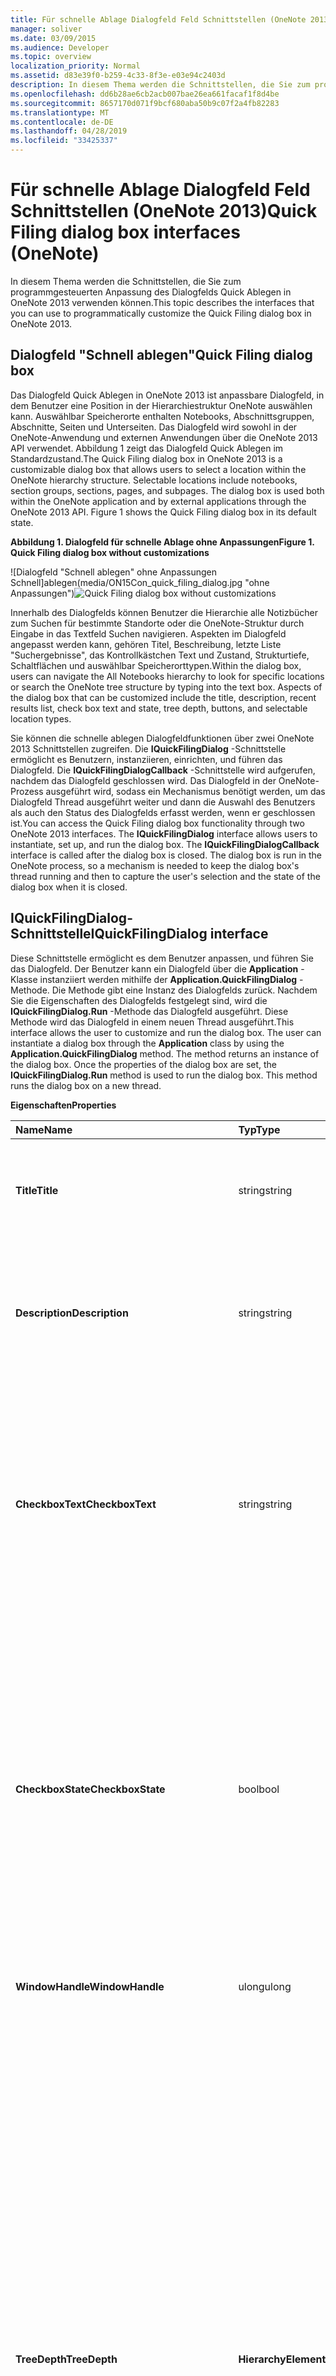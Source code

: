 ```yaml
---
title: Für schnelle Ablage Dialogfeld Feld Schnittstellen (OneNote 2013)
manager: soliver
ms.date: 03/09/2015
ms.audience: Developer
ms.topic: overview
localization_priority: Normal
ms.assetid: d83e39f0-b259-4c33-8f3e-e03e94c2403d
description: In diesem Thema werden die Schnittstellen, die Sie zum programmgesteuerten Anpassung des Dialogfelds Quick Ablegen in OneNote 2013 verwenden können.
ms.openlocfilehash: dd6b28ae6cb2acb007bae26ea661facaf1f8d4be
ms.sourcegitcommit: 8657170d071f9bcf680aba50b9c07f2a4fb82283
ms.translationtype: MT
ms.contentlocale: de-DE
ms.lasthandoff: 04/28/2019
ms.locfileid: "33425337"
---
```

# <a name="quick-filing-dialog-box-interfaces-onenote"></a><span data-ttu-id="d0a3f-103">Für schnelle Ablage Dialogfeld Feld Schnittstellen (OneNote 2013)</span><span class="sxs-lookup"><span data-stu-id="d0a3f-103">Quick Filing dialog box interfaces (OneNote)</span></span>

<span data-ttu-id="d0a3f-104">In diesem Thema werden die Schnittstellen, die Sie zum programmgesteuerten Anpassung des Dialogfelds Quick Ablegen in OneNote 2013 verwenden können.</span><span class="sxs-lookup"><span data-stu-id="d0a3f-104">This topic describes the interfaces that you can use to programmatically customize the Quick Filing dialog box in OneNote 2013.</span></span>
  
## <a name="quick-filing-dialog-box"></a><span data-ttu-id="d0a3f-105">Dialogfeld "Schnell ablegen"</span><span class="sxs-lookup"><span data-stu-id="d0a3f-105">Quick Filing dialog box</span></span>

<span data-ttu-id="d0a3f-p101">Das Dialogfeld Quick Ablegen in OneNote 2013 ist anpassbare Dialogfeld, in dem Benutzer eine Position in der Hierarchiestruktur OneNote auswählen kann. Auswählbar Speicherorte enthalten Notebooks, Abschnittsgruppen, Abschnitte, Seiten und Unterseiten. Das Dialogfeld wird sowohl in der OneNote-Anwendung und externen Anwendungen über die OneNote 2013 API verwendet. Abbildung 1 zeigt das Dialogfeld Quick Ablegen im Standardzustand.</span><span class="sxs-lookup"><span data-stu-id="d0a3f-p101">The Quick Filing dialog box in OneNote 2013 is a customizable dialog box that allows users to select a location within the OneNote hierarchy structure. Selectable locations include notebooks, section groups, sections, pages, and subpages. The dialog box is used both within the OneNote application and by external applications through the OneNote 2013 API. Figure 1 shows the Quick Filing dialog box in its default state.</span></span>
  
<span data-ttu-id="d0a3f-110">**Abbildung 1. Dialogfeld für schnelle Ablage ohne Anpassungen**</span><span class="sxs-lookup"><span data-stu-id="d0a3f-110">**Figure 1. Quick Filing dialog box without customizations**</span></span>

<span data-ttu-id="d0a3f-111">![Dialogfeld "Schnell ablegen" ohne Anpassungen Schnell]ablegen(media/ON15Con_quick_filing_dialog.jpg "ohne Anpassungen")</span><span class="sxs-lookup"><span data-stu-id="d0a3f-111">![Quick Filing dialog box without customizations](media/ON15Con_quick_filing_dialog.jpg "Quick Filing dialog box without customizations")</span></span>
  
<span data-ttu-id="d0a3f-p102">Innerhalb des Dialogfelds können Benutzer die Hierarchie alle Notizbücher zum Suchen für bestimmte Standorte oder die OneNote-Struktur durch Eingabe in das Textfeld Suchen navigieren. Aspekten im Dialogfeld angepasst werden kann, gehören Titel, Beschreibung, letzte Liste "Suchergebnisse", das Kontrollkästchen Text und Zustand, Strukturtiefe, Schaltflächen und auswählbar Speicherorttypen.</span><span class="sxs-lookup"><span data-stu-id="d0a3f-p102">Within the dialog box, users can navigate the All Notebooks hierarchy to look for specific locations or search the OneNote tree structure by typing into the text box. Aspects of the dialog box that can be customized include the title, description, recent results list, check box text and state, tree depth, buttons, and selectable location types.</span></span>

<span data-ttu-id="d0a3f-p103">Sie können die schnelle ablegen Dialogfeldfunktionen über zwei OneNote 2013 Schnittstellen zugreifen. Die **IQuickFilingDialog** -Schnittstelle ermöglicht es Benutzern, instanziieren, einrichten, und führen das Dialogfeld. Die **IQuickFilingDialogCallback** -Schnittstelle wird aufgerufen, nachdem das Dialogfeld geschlossen wird. Das Dialogfeld in der OneNote-Prozess ausgeführt wird, sodass ein Mechanismus benötigt werden, um das Dialogfeld Thread ausgeführt weiter und dann die Auswahl des Benutzers als auch den Status des Dialogfelds erfasst werden, wenn er geschlossen ist.</span><span class="sxs-lookup"><span data-stu-id="d0a3f-p103">You can access the Quick Filing dialog box functionality through two OneNote 2013 interfaces. The **IQuickFilingDialog** interface allows users to instantiate, set up, and run the dialog box. The **IQuickFilingDialogCallback** interface is called after the dialog box is closed. The dialog box is run in the OneNote process, so a mechanism is needed to keep the dialog box's thread running and then to capture the user's selection and the state of the dialog box when it is closed.</span></span> 
  
## <a name="iquickfilingdialog-interface"></a><span data-ttu-id="d0a3f-118">IQuickFilingDialog-Schnittstelle</span><span class="sxs-lookup"><span data-stu-id="d0a3f-118">IQuickFilingDialog interface</span></span>
<span data-ttu-id="d0a3f-119"><a name="odc_IQuickFilingDialog"> </a></span><span class="sxs-lookup"><span data-stu-id="d0a3f-119"><a name="odc_IQuickFilingDialog"> </a></span></span>

<span data-ttu-id="d0a3f-p104">Diese Schnittstelle ermöglicht es dem Benutzer anpassen, und führen Sie das Dialogfeld. Der Benutzer kann ein Dialogfeld über die **Application** -Klasse instanziiert werden mithilfe der **Application.QuickFilingDialog** -Methode. Die Methode gibt eine Instanz des Dialogfelds zurück. Nachdem Sie die Eigenschaften des Dialogfelds festgelegt sind, wird die **IQuickFilingDialog.Run** -Methode das Dialogfeld ausgeführt. Diese Methode wird das Dialogfeld in einem neuen Thread ausgeführt.</span><span class="sxs-lookup"><span data-stu-id="d0a3f-p104">This interface allows the user to customize and run the dialog box. The user can instantiate a dialog box through the **Application** class by using the **Application.QuickFilingDialog** method. The method returns an instance of the dialog box. Once the properties of the dialog box are set, the **IQuickFilingDialog.Run** method is used to run the dialog box. This method runs the dialog box on a new thread.</span></span> 
  
<span data-ttu-id="d0a3f-125">**Eigenschaften**</span><span class="sxs-lookup"><span data-stu-id="d0a3f-125">**Properties**</span></span>

|<span data-ttu-id="d0a3f-126">**Name**</span><span class="sxs-lookup"><span data-stu-id="d0a3f-126">**Name**</span></span>|<span data-ttu-id="d0a3f-127">**Typ**</span><span class="sxs-lookup"><span data-stu-id="d0a3f-127">**Type**</span></span>|<span data-ttu-id="d0a3f-128">**Beschreibung**</span><span class="sxs-lookup"><span data-stu-id="d0a3f-128">**Description**</span></span>|
|:-----|:-----|:-----|
|<span data-ttu-id="d0a3f-129">**Title**</span><span class="sxs-lookup"><span data-stu-id="d0a3f-129">**Title**</span></span> <br/> |<span data-ttu-id="d0a3f-130">string</span><span class="sxs-lookup"><span data-stu-id="d0a3f-130">string</span></span>  <br/> |<span data-ttu-id="d0a3f-131">Dient zum Abrufen oder wird der Titeltext, der angezeigt wird in der Titelleiste des Fensters Feld Dialogfeld.</span><span class="sxs-lookup"><span data-stu-id="d0a3f-131">Gets or sets the title text that appears in the title bar of the dialog box window.</span></span>  <br/> |
|<span data-ttu-id="d0a3f-132">**Description**</span><span class="sxs-lookup"><span data-stu-id="d0a3f-132">**Description**</span></span> <br/> |<span data-ttu-id="d0a3f-133">string</span><span class="sxs-lookup"><span data-stu-id="d0a3f-133">string</span></span>  <br/> |<span data-ttu-id="d0a3f-p105">Dient zum Abrufen oder Festlegen der Textbeschreibung und was Sie wählen den Benutzer auffordern. Dieser Wert kann mehrere Zeilen Text sein.</span><span class="sxs-lookup"><span data-stu-id="d0a3f-p105">Gets or sets the text description to instruct the user about what to select. This value can be multiple-line text.</span></span>  <br/> |
|<span data-ttu-id="d0a3f-136">**CheckboxText**</span><span class="sxs-lookup"><span data-stu-id="d0a3f-136">**CheckboxText**</span></span> <br/> |<span data-ttu-id="d0a3f-137">string</span><span class="sxs-lookup"><span data-stu-id="d0a3f-137">string</span></span>  <br/> |<span data-ttu-id="d0a3f-p106">Ruft ab oder legt den Text, der das Kontrollkästchen bildet. Wenn dieser Wert auf eine nicht leere Zeichenfolge festgelegt ist, wird ein Kontrollkästchen im Dialogfeld angezeigt. Wenn der Wert auf eine leere Zeichenfolge ist, wird kein Kontrollkästchen angezeigt.</span><span class="sxs-lookup"><span data-stu-id="d0a3f-p106">Gets or sets the text that follows the check box. If this value is set to a non-empty string, a check box appears in the dialog box. If the value is an empty string, no check box appears.</span></span>  <br/> |
|<span data-ttu-id="d0a3f-141">**CheckboxState**</span><span class="sxs-lookup"><span data-stu-id="d0a3f-141">**CheckboxState**</span></span> <br/> |<span data-ttu-id="d0a3f-142">bool</span><span class="sxs-lookup"><span data-stu-id="d0a3f-142">bool</span></span>  <br/> |<span data-ttu-id="d0a3f-p107">Dient zum Abrufen oder Festlegen des Status des Kontrollkästchens. Wenn der Wert auf **false** festgelegt ist, ist das Kontrollkästchen deaktiviert, wenn das Dialogfeld gestartet wird. Wenn der Wert auf **true** festgelegt ist, ist das Kontrollkästchen aktiviert, wenn das Dialogfeld gestartet wird solange **CheckboxText** eine nicht leere Zeichenfolge ist.  </span><span class="sxs-lookup"><span data-stu-id="d0a3f-p107">Gets or sets the state of the check box. If value is set to **false**, the check box is cleared when the dialog box is started. If the value is set to **true**, the check box is selected when the dialog box is started as long as **CheckboxText** is a non-empty string.  </span></span><br/> |
|<span data-ttu-id="d0a3f-146">**WindowHandle**</span><span class="sxs-lookup"><span data-stu-id="d0a3f-146">**WindowHandle**</span></span> <br/> |<span data-ttu-id="d0a3f-147">ulong</span><span class="sxs-lookup"><span data-stu-id="d0a3f-147">ulong</span></span>  <br/> |<span data-ttu-id="d0a3f-148">Ruft die ID Handle des Fensters Feld Dialogfeld Quick ablegen.</span><span class="sxs-lookup"><span data-stu-id="d0a3f-148">Gets the handle ID of the Quick Filing dialog box window.</span></span>  <br/> |
|<span data-ttu-id="d0a3f-149">**TreeDepth**</span><span class="sxs-lookup"><span data-stu-id="d0a3f-149">**TreeDepth**</span></span> <br/> |<span data-ttu-id="d0a3f-150">**HierarchyElement**</span><span class="sxs-lookup"><span data-stu-id="d0a3f-150">**HierarchyElement**</span></span> <br/> |<span data-ttu-id="d0a3f-p108">Ruft ab oder legt fest, wie tief die OneNote-Struktur im Abschnitt alle Notizbücher angezeigt werden soll. Standardmäßig ist die Struktur bis zu den Abschnitten angezeigt. Diese Eigenschaft wirkt sich nicht auf welche Typen von Elementen ausgewählt werden kann. </span><span class="sxs-lookup"><span data-stu-id="d0a3f-p108">Gets or sets how deep the OneNote tree should be displayed in the All Notebooks section. By default, the tree is displayed up to the sections. This property does not affect what type of elements can be selected.  </span></span><br/> <span data-ttu-id="d0a3f-p109">Wenn **TreeDepth** auf ein Element festgelegt ist der weiter unten in der OneNote-Hierarchie als von eine der Schaltflächen ausgewählt werden kann, wird die Tiefe angezeigte Struktur der niedrigste mögliche auswählbar Element. D. h., wenn Strukturtiefe festgelegt wird, dass nach unten zu Seiten angezeigt, aber das niedrigste auswählbare-Element ein Abschnitt ist, die Struktur nach unten zu Abschnitten angezeigt.  </span><span class="sxs-lookup"><span data-stu-id="d0a3f-p109">If **TreeDepth** is set to an element lower in the OneNote hierarchy than can be selected by any of the buttons, the displayed tree depth will be the lowest possible selectable element. That is, if tree depth is set to display down to pages, but the lowest selectable element is a section, the tree is displayed down to sections.  </span></span><br/> |
|<span data-ttu-id="d0a3f-156">**ParentWindowHandle**</span><span class="sxs-lookup"><span data-stu-id="d0a3f-156">**ParentWindowHandle**</span></span> <br/> |<span data-ttu-id="d0a3f-157">ulong</span><span class="sxs-lookup"><span data-stu-id="d0a3f-157">ulong</span></span>  <br/> |<span data-ttu-id="d0a3f-p110">Dient zum Abrufen oder Festlegen der Handle-ID des übergeordneten Fensters des Dialogfelds. Wenn diese Eigenschaft festgelegt ist, werden im Dialogfeld für die schnelle ablegen an die zugewiesene übergeordnetes Fenster modal, wenn das Dialogfeld wird geöffnet. D. h., werden Benutzer nicht auf das übergeordnete Fenster zugreifen, bis das Dialogfeld Quick ablegen geschlossen wird.</span><span class="sxs-lookup"><span data-stu-id="d0a3f-p110">Gets or sets the handle ID of the parent window of the dialog box. If this property is set, the Quick Filing dialog box will be modal to the assigned parent window when the dialog box opens. That is, a user will not be able to access the parent window until the Quick Filing dialog box is closed.</span></span>  <br/> |
|<span data-ttu-id="d0a3f-161">**Position**</span><span class="sxs-lookup"><span data-stu-id="d0a3f-161">**Position**</span></span> <br/> |<span data-ttu-id="d0a3f-162">tagPOINT</span><span class="sxs-lookup"><span data-stu-id="d0a3f-162">tagPOINT</span></span>  <br/> |<span data-ttu-id="d0a3f-p111">Dient zum Abrufen oder Festlegen der Position des Fensters in Bezug auf dem Bildschirm. Standardmäßig wird das Dialogfeld in der Mitte des übergeordneten Fensters oder auf dem Desktop angezeigt.</span><span class="sxs-lookup"><span data-stu-id="d0a3f-p111">Gets or sets the position of the window in relation to the screen. By default, the dialog box appears in the middle of the parent window or the desktop.</span></span>  <br/> |
|<span data-ttu-id="d0a3f-165">**SelectedItem**</span><span class="sxs-lookup"><span data-stu-id="d0a3f-165">**SelectedItem**</span></span> <br/> |<span data-ttu-id="d0a3f-166">string</span><span class="sxs-lookup"><span data-stu-id="d0a3f-166">string</span></span>  <br/> |<span data-ttu-id="d0a3f-p112">Ruft die Objekt-ID des OneNote-Speicherorts, die vom Benutzer ausgewählt werden, wenn das Dialogfeld geschlossen wird. Wenn der Benutzer auf die Schaltfläche **Abbrechen** klickt, wird das Objekt festgelegt auf Null.  </span><span class="sxs-lookup"><span data-stu-id="d0a3f-p112">Gets the object ID of the OneNote location selected by the user when the dialog box is closed. If the user clicks the **Cancel** button, the object is set to null.  </span></span><br/> |
|<span data-ttu-id="d0a3f-169">**PressedButton**</span><span class="sxs-lookup"><span data-stu-id="d0a3f-169">**PressedButton**</span></span> <br/> |<span data-ttu-id="d0a3f-170">ulong</span><span class="sxs-lookup"><span data-stu-id="d0a3f-170">ulong</span></span>  <br/> |<span data-ttu-id="d0a3f-p113">Ruft ab, welche Schaltfläche geklickt wurde, wenn das Dialogfeld geschlossen wurde. Wenn die Schaltfläche **Abbrechen** geklickt wurde, gibt diese Eigenschaft den Wert-1 zurück. Alle anderen Schaltflächen werden Werte für ganze Zahl im Bereich von 0, um 1 für jede Schaltfläche hinzugefügt, um das Dialogfeld erhöht zugewiesen. Der Integer-Wert, der die Standardschaltfläche **OK** ist 0.  </span><span class="sxs-lookup"><span data-stu-id="d0a3f-p113">Gets which button was clicked when the dialog box was closed. If the **Cancel** button was clicked, this property returns a value of -1. All other buttons are assigned integer values from 0, incremented by 1 for each button added to the dialog box. The integer value of the default **OK** button is 0.  </span></span><br/> |
   
### <a name="methods"></a><span data-ttu-id="d0a3f-175">Methoden</span><span class="sxs-lookup"><span data-stu-id="d0a3f-175">Methods</span></span>

<span data-ttu-id="d0a3f-176">**SetRecentResults**</span><span class="sxs-lookup"><span data-stu-id="d0a3f-176">**SetRecentResults**</span></span>

|||
|:-----|:-----|
|<span data-ttu-id="d0a3f-177">**Beschreibung**</span><span class="sxs-lookup"><span data-stu-id="d0a3f-177">**Description**</span></span> <br/> |<span data-ttu-id="d0a3f-p114">Legt fest, welche Ergebnisliste der zuletzt verwendeten im Dialogfeld Quick ablegen angezeigt wird, und gibt an, ob einige besondere Einreichung Speicherorten in der Liste enthalten. Benutzer können eine Ergebnisliste der zuletzt verwendeten aus der [RecentResultType](enumerations-onenote-developer-reference.md#odc_RecentResultType) -Enumeration auswählen. Benutzer können auch die folgenden Optionen zur Liste hinzufügen: aktuellen Abschnitt, die aktuelle Seite oder abgelegte Notizen. Wenn **RecentResultType.rrtNone** ausgewählt ist, wird keine Ergebnisliste der zuletzt verwendeten angezeigt.  </span><span class="sxs-lookup"><span data-stu-id="d0a3f-p114">Sets what recent result list will be displayed in the Quick Filing dialog box, and indicates whether to include some special filing locations in the list. Users can select a recent result list from the [RecentResultType](enumerations-onenote-developer-reference.md#odc_RecentResultType) enumeration. Users can also choose to add the following options to the list: Current Section, Current Page, or Unfiled Notes. If **RecentResultType.rrtNone** is selected, no recent result list is shown.  </span></span><br/> |
|<span data-ttu-id="d0a3f-182">**Syntax**</span><span class="sxs-lookup"><span data-stu-id="d0a3f-182">**Syntax**</span></span> <br/> | `HRESULT SetRecentResults (`<br/>`[in]RecentResultType recentResults,`<br/>`[in]VARIANT_BOOL fShowCurrentSection,`<br/>`[in]VARIANT_BOOL fShowCurrentPage,`<br/>`[in]VARIANT_BOOL fShowUnfiledNotes);` <br/> |
|<span data-ttu-id="d0a3f-183">**Parameter**</span><span class="sxs-lookup"><span data-stu-id="d0a3f-183">**Parameters**</span></span> <br/> | <span data-ttu-id="d0a3f-184">_recentResults_ &ndash; Ein Objekt vom Typ **RecentResultType,** das angibt, welche aktuelle Ergebnisliste angezeigt werden soll.</span><span class="sxs-lookup"><span data-stu-id="d0a3f-184">_recentResults_ &ndash; An object of type **RecentResultType** that indicates which recent result list, if any, should appear.</span></span> <span data-ttu-id="d0a3f-185">Wenn **rrtNone** ausgewählt ist, wird keine Ergebnisliste der zuletzt verwendeten im Dialogfeld angezeigt.</span><span class="sxs-lookup"><span data-stu-id="d0a3f-185">If **rrtNone** is selected, no recent result list appears in the dialog box.</span></span><br/><br/>  <span data-ttu-id="d0a3f-186">_fShowCurrentSection_ &ndash; Ein boolescher Wert, der angibt, ob der aktuelle Abschnitt in die aktuelle Ergebnisliste aufgenommen werden soll.</span><span class="sxs-lookup"><span data-stu-id="d0a3f-186">_fShowCurrentSection_ &ndash; A Boolean value that indicates whether the current section should be included in the recent result list.</span></span><br/><br/>  <span data-ttu-id="d0a3f-187">_fShowCurrentPage_ &ndash; Ein boolescher Wert, der angibt, ob die aktuelle Seite in die aktuelle Ergebnisliste aufgenommen werden soll.</span><span class="sxs-lookup"><span data-stu-id="d0a3f-187">_fShowCurrentPage_ &ndash; A Boolean value that indicates whether the current page should be included in the recent result list.</span></span><br/><br/>  <span data-ttu-id="d0a3f-188">_fShowUnfiledNotes_ &ndash; Ein boolescher Wert, der angibt, ob der Abschnitt "Unbereinigt" in die Liste der zuletzt verwendeten Ergebnisse aufgenommen werden soll.</span><span class="sxs-lookup"><span data-stu-id="d0a3f-188">_fShowUnfiledNotes_ &ndash; A Boolean value that indicates whether the Unfiled Notes section should be included in the recent result list.</span></span>  <br/> |
   
> [!NOTE]
> <span data-ttu-id="d0a3f-p116">[!HINWEIS] Wenn Sie ein speziellen Einreichung Speicherort mithilfe einer der Schaltflächen im Dialogfeld aktiviert werden kann, wird es nicht in der Liste angezeigt. Wenn kein Element ausgewählt werden in der Ergebnisliste der zuletzt geöffneten gefunden wird, wird keine Ergebnisliste der zuletzt verwendeten angezeigt.</span><span class="sxs-lookup"><span data-stu-id="d0a3f-p116">If a special filing location cannot be selected by using any of the buttons in the dialog box, it is not shown in the list. If no selectable item in the recent results list is found, no recent result list is displayed.</span></span> 
  
<span data-ttu-id="d0a3f-191">Das folgende Beispiel verwendet die **SetRecentResults** -Methode des aktuellen Abschnitts, OneNote und aktuelle Seite in der Ergebnisliste der zuletzt geöffneten angezeigt.</span><span class="sxs-lookup"><span data-stu-id="d0a3f-191">The following example uses the **SetRecentResults** method to display the current section, current page, and the Unfiled Notes section in the recent result list.</span></span> 
  
```cs
        static void Main(string[] args)
        {
            Microsoft.Office.Interop.OneNote.Application app = 
                new Microsoft.Office.Interop.OneNote.Application();
            ... 
            // RECENT RESULTS
            qfDialog.SetRecentResults(RecentResultType.rrtFiling,
                /*Current Section*/ true,
                /*Current Page*/ true,
                /*Unfiled Notes*/ true);
            ...
        }

```

<span data-ttu-id="d0a3f-192">**AddButton**</span><span class="sxs-lookup"><span data-stu-id="d0a3f-192">**AddButton**</span></span>

|||
|:-----|:-----|
|<span data-ttu-id="d0a3f-193">**Beschreibung**</span><span class="sxs-lookup"><span data-stu-id="d0a3f-193">**Description**</span></span> <br/> |<span data-ttu-id="d0a3f-p117">Ermöglicht Benutzern das Hinzufügen und Schaltflächen im Dialogfeld anpassen. Benutzer können Geben Sie den Text auf die Schaltflächen und welche Elemente der OneNote-Hierarchie von jede Schaltfläche ausgewählt werden können.</span><span class="sxs-lookup"><span data-stu-id="d0a3f-p117">Allows users to add and customize buttons in the dialog box. Users can specify the text on the buttons and what elements of the OneNote hierarchy can be selected by each button.</span></span>  <br/> |
|<span data-ttu-id="d0a3f-196">**Syntax**</span><span class="sxs-lookup"><span data-stu-id="d0a3f-196">**Syntax**</span></span> <br/> | `HRESULT AddButton (`<br/>`[in]BSTR bstrText,`<br/>`[in]HierarchyElement allowedElements,`<br/>`[in]HierarchyElement allowedReadOnlyElements,`<br/>`[in]VARIANT_BOOL fDefault);` <br/> |
|<span data-ttu-id="d0a3f-197">**Parameter**</span><span class="sxs-lookup"><span data-stu-id="d0a3f-197">**Parameters**</span></span> <br/> | <span data-ttu-id="d0a3f-198">_bstrText_ &ndash; Eine Zeichenfolge, die den Text angibt, der auf der Schaltfläche angezeigt werden soll.</span><span class="sxs-lookup"><span data-stu-id="d0a3f-198">_bstrText_ &ndash; A string that specifies the text to appear on the button.</span></span> <span data-ttu-id="d0a3f-199">Um die Standardschaltfläche **OK** anzupassen, übergeben Sie einen null-Wert als **bstrText**.</span><span class="sxs-lookup"><span data-stu-id="d0a3f-199">To customize the default **OK** button, pass in a null value as **bstrText**.</span></span>  <br/><br/><span data-ttu-id="d0a3f-200">_allowedElements_ &ndash; Ein **HierarchyElement-** Element, das angibt, welche nicht schreibgeschützten OneNote Hierarchieelemente, die ein Benutzer mithilfe der Schaltfläche auswählen darf.</span><span class="sxs-lookup"><span data-stu-id="d0a3f-200">_allowedElements_ &ndash; A **HierarchyElement** that indicates what non-read-only OneNote hierarchy elements a user is allowed to select by using the button.</span></span> <span data-ttu-id="d0a3f-201">Für die Auswahl mehrere Elemente, sollte der Benutzer für alle Uint äquivalente **HierarchyElement** Typen als eine **HierarchyElement** zulässig Operators **OR** übergeben.</span><span class="sxs-lookup"><span data-stu-id="d0a3f-201">For selecting multiple items, the user should pass in the **OR** operator for all the uint equivalent values of the **HierarchyElement** types allowed as a **HierarchyElement**.</span></span><br/><br/>  <span data-ttu-id="d0a3f-202">_allowedReadOnlyElements_ &ndash; Ein **HierarchyElement,das** angibt, OneNote schreibgeschützte Hierarchieelemente, die ein Benutzer mithilfe der Schaltfläche auswählen darf.</span><span class="sxs-lookup"><span data-stu-id="d0a3f-202">_allowedReadOnlyElements_ &ndash; A **HierarchyElement** that indicates what OneNote read-only hierarchy elements a user is allowed to select by using the button.</span></span> <span data-ttu-id="d0a3f-203">Für die Auswahl mehrere Elemente, sollte der Benutzer nach allen Werten **Uint** -Entsprechungen **HierarchyElement** Typen als eine **HierarchyElement** zulässig Operators **OR** übergeben.</span><span class="sxs-lookup"><span data-stu-id="d0a3f-203">For selecting multiple items, the user should pass in the **OR** operator for all the **uint** equivalents values of the **HierarchyElement** types allowed as a **HierarchyElement**.</span></span><br/><br/>  <span data-ttu-id="d0a3f-204">_fDefault_ &ndash; Ein boolescher Wert, der angibt, ob diese Schaltfläche die Standardschaltfläche sein soll.</span><span class="sxs-lookup"><span data-stu-id="d0a3f-204">_fDefault_ &ndash; A Boolean value that specifies whether this button should be the default button.</span></span> <span data-ttu-id="d0a3f-205">Wenn mehrere Schaltflächen als Standard festgelegt sind, wird die letzte angegebene Schaltfläche die Standardschaltfläche.</span><span class="sxs-lookup"><span data-stu-id="d0a3f-205">If multiple buttons are set as default, the last specified button becomes the default button.</span></span>  <br/> |
   
<span data-ttu-id="d0a3f-p122">Im folgenden Beispiel wird das Dialogfeld Quick ablegen drei Schaltflächen hinzugefügt. Das erste aus, die **alle**, kann von allen Elementen in der Hierarchiestruktur OneNote ausgewählt werden. Andere, **Notebooks** und **Seiten** anzeigen, können ausgewählt werden nur, wenn ihre entsprechenden Elemente, Notebooks und Seiten, ausgewählt sind.</span><span class="sxs-lookup"><span data-stu-id="d0a3f-p122">The following example adds three buttons to the Quick Filing dialog box. The first one, **All**, can be selected by all elements in the OneNote hierarchy tree. The others, **Notebooks** and **Pages**, can be selected only if their corresponding elements, Notebooks and Pages, are selected.</span></span>
  
```cs
        static void Main(string[] args)
        {
            Microsoft.Office.Interop.OneNote.Application app = 
                new Microsoft.Office.Interop.OneNote.Application();
            ... 
            
            // BUTTONS
            HierarchyElement heAll = (HierarchyElement) 
                ((uint)HierarchyElement.heNotebooks | 
                (uint)HierarchyElement.heSectionGroups | 
                (uint)HierarchyElement.heSections |  
                (uint)HierarchyElement.hePages);
            
            qfDialog.AddButton("All", heAll, heAll, true);
            qfDialog.AddButton("Notebooks", HierarchyElement.heNotebooks, 
                HierarchyElement.heNotebooks, false);
            qfDialog.AddButton("Pages", HierarchyElement.hePages, 
                HierarchyElement.hePages, false);
            ... 
        }

```

<span data-ttu-id="d0a3f-209">**Run**</span><span class="sxs-lookup"><span data-stu-id="d0a3f-209">**Run**</span></span>

|||
|:-----|:-----|
|<span data-ttu-id="d0a3f-210">**Beschreibung**</span><span class="sxs-lookup"><span data-stu-id="d0a3f-210">**Description**</span></span> <br/> |<span data-ttu-id="d0a3f-p123">Zeigt das Dialogfeld Quick ablegen, von einem neuen Thread an. Es erfordert einen Verweis auf die **IQuickFilingDialogCallback** -Schnittstelle, deren **OnDialogClosed** -Methode aufgerufen wird, sobald das Dialogfeld wird geschlossen.  </span><span class="sxs-lookup"><span data-stu-id="d0a3f-p123">Displays the Quick Filing dialog box from a new thread. It takes a reference to the **IQuickFilingDialogCallback** interface, whose **OnDialogClosed** method will be called once the dialog box closes.  </span></span><br/> |
|<span data-ttu-id="d0a3f-213">**Syntax**</span><span class="sxs-lookup"><span data-stu-id="d0a3f-213">**Syntax**</span></span> <br/> | `HRESULT Run (`<br/>`[in]IQuickFilingDialogCallback piCallback);` <br/> |
|<span data-ttu-id="d0a3f-214">**Parameter**</span><span class="sxs-lookup"><span data-stu-id="d0a3f-214">**Parameters**</span></span> <br/> | <span data-ttu-id="d0a3f-215">_piCallback_ &ndash; Ein Verweis auf die **IQuickFilingDialogCallback-Schnittstelle,** die instanziiert wird, sobald das Dialogfeld geschlossen wird.</span><span class="sxs-lookup"><span data-stu-id="d0a3f-215">_piCallback_ &ndash; A reference to the **IQuickFilingDialogCallback** interface that will be instantiated once the dialog box closes.</span></span>  <br/> |
   
<span data-ttu-id="d0a3f-216">Im folgenden Beispiel wird mithilfe die **Run** -Methode das Dialogfeld Quick Ablegen von einem neuen Thread an.</span><span class="sxs-lookup"><span data-stu-id="d0a3f-216">The following example uses the **Run** method to display the Quick Filing dialog box from a new thread.</span></span> 
  
```cs
    class OpenQuickFilingDialog
    {
            ... 
        static void Main(string[] args)
        {
            Microsoft.Office.Interop.OneNote.Application app = 
                new Microsoft.Office.Interop.OneNote.Application();
            ... 
            // Display Quick Filing UI
            qfDialog.Run(new Callback());
            ... 
        }
    }

```

<span data-ttu-id="d0a3f-217">**TreeCollapsedState**</span><span class="sxs-lookup"><span data-stu-id="d0a3f-217">**TreeCollapsedState**</span></span>

|||
|:-----|:-----|
|<span data-ttu-id="d0a3f-218">**Beschreibung**</span><span class="sxs-lookup"><span data-stu-id="d0a3f-218">**Description**</span></span> <br/> |<span data-ttu-id="d0a3f-219">Gibt an, ob die Hierarchiestruktur erweitert oder reduziert werden.</span><span class="sxs-lookup"><span data-stu-id="d0a3f-219">Indicates whether the hierarchy tree should be expanded or collapsed.</span></span>  <br/> |
|<span data-ttu-id="d0a3f-220">**Syntax**</span><span class="sxs-lookup"><span data-stu-id="d0a3f-220">**Syntax**</span></span> <br/> | `HRESULT TreeCollapsedState(`<br/>`[in] TreeCollapsedStateType tcs);` <br/> |
|<span data-ttu-id="d0a3f-221">**Parameter**</span><span class="sxs-lookup"><span data-stu-id="d0a3f-221">**Parameters**</span></span> <br/> | <span data-ttu-id="d0a3f-222">_tcs_ - gibt an, ob die Struktur erweitert oder reduziert ist.</span><span class="sxs-lookup"><span data-stu-id="d0a3f-222">_tcs_ - Specifies whether the tree is expanded or collapsed.</span></span>  <br/> |
   
<span data-ttu-id="d0a3f-223">**NotebookFilterOut**</span><span class="sxs-lookup"><span data-stu-id="d0a3f-223">**NotebookFilterOut**</span></span>

|||
|:-----|:-----|
|<span data-ttu-id="d0a3f-224">**Beschreibung**</span><span class="sxs-lookup"><span data-stu-id="d0a3f-224">**Description**</span></span> <br/> |<span data-ttu-id="d0a3f-225">Filtert die Liste der Notizbücher nach Typ dargestellt.</span><span class="sxs-lookup"><span data-stu-id="d0a3f-225">Filters the list of notebooks shown by type.</span></span>  <br/> |
|<span data-ttu-id="d0a3f-226">**Syntax**</span><span class="sxs-lookup"><span data-stu-id="d0a3f-226">**Syntax**</span></span> <br/> | `HRESULT NotebookFilterOut(`<br/>`[in] NotebookFilterOutType nfo);` <br/> |
|<span data-ttu-id="d0a3f-227">**Parameter**</span><span class="sxs-lookup"><span data-stu-id="d0a3f-227">**Parameters**</span></span> <br/> | <span data-ttu-id="d0a3f-228">_nfo_ - gibt den Satz von Notebooks, die aus der Liste gefiltert werden sollen</span><span class="sxs-lookup"><span data-stu-id="d0a3f-228">_nfo_ - Specifies the set of notebooks that are to be filtered out of the list</span></span>  <br/> |
   
<span data-ttu-id="d0a3f-229">**ShowCreateNewNotebook**</span><span class="sxs-lookup"><span data-stu-id="d0a3f-229">**ShowCreateNewNotebook**</span></span>

|||
|:-----|:-----|
|<span data-ttu-id="d0a3f-230">**Beschreibung**</span><span class="sxs-lookup"><span data-stu-id="d0a3f-230">**Description**</span></span> <br/> |<span data-ttu-id="d0a3f-231">Die Option neue Notizbuch erstellen in das Dialogfeld angezeigt.</span><span class="sxs-lookup"><span data-stu-id="d0a3f-231">Displays the create new notebook option in the dialog.</span></span>  <br/> |
|<span data-ttu-id="d0a3f-232">**Syntax**</span><span class="sxs-lookup"><span data-stu-id="d0a3f-232">**Syntax**</span></span> <br/> | `HRESULT ShowCreateNewNotebook ();` <br/> |
|<span data-ttu-id="d0a3f-233">**Parameter**</span><span class="sxs-lookup"><span data-stu-id="d0a3f-233">**Parameters**</span></span> <br/> |<span data-ttu-id="d0a3f-234">Keines</span><span class="sxs-lookup"><span data-stu-id="d0a3f-234">None</span></span>  <br/> |
   
<span data-ttu-id="d0a3f-235">**AddInitialEditor**</span><span class="sxs-lookup"><span data-stu-id="d0a3f-235">**AddInitialEditor**</span></span>

|||
|:-----|:-----|
|<span data-ttu-id="d0a3f-236">**Beschreibung**</span><span class="sxs-lookup"><span data-stu-id="d0a3f-236">**Description**</span></span> <br/> |<span data-ttu-id="d0a3f-237">Fügt einen Benutzer als ersten-Editor in ein Notizbuch in das Dialogfeld Quick ablegen.</span><span class="sxs-lookup"><span data-stu-id="d0a3f-237">Adds a user as an initial editor to a notebook in the Quick Filing dialog box.</span></span>  <br/> |
|<span data-ttu-id="d0a3f-238">**Syntax**</span><span class="sxs-lookup"><span data-stu-id="d0a3f-238">**Syntax**</span></span> <br/> | `HRESULT AddInitialEditor (BSTR initialEditor);` <br/> |
|<span data-ttu-id="d0a3f-239">**Parameter**</span><span class="sxs-lookup"><span data-stu-id="d0a3f-239">**Parameters**</span></span> <br/> | <span data-ttu-id="d0a3f-p124">_initialEditor_ - die e-Mail-Adresse des Benutzers, die Sie als Editor in das Notizbuch hinzufügen möchten. Wenn das Notizbuch über das Dialogfeld für schnelle Ablage erstellt wird, wird es automatisch für alle ursprünglichen Editoren freigegeben.  </span><span class="sxs-lookup"><span data-stu-id="d0a3f-p124">_initialEditor_ - The email address of the user you wish to add as an editor to the notebook. When the notebook is created via the Quick Filing dialog box, it is automatically shared with all Initial Editors.  </span></span><br/> |
   
<span data-ttu-id="d0a3f-242">**ClearInitialEditors**</span><span class="sxs-lookup"><span data-stu-id="d0a3f-242">**ClearInitialEditors**</span></span>

|||
|:-----|:-----|
|<span data-ttu-id="d0a3f-243">**Beschreibung**</span><span class="sxs-lookup"><span data-stu-id="d0a3f-243">**Description**</span></span> <br/> |<span data-ttu-id="d0a3f-244">Entfernt alle ursprüngliche Editoren aus dem Dialogfeld Quick ablegen.</span><span class="sxs-lookup"><span data-stu-id="d0a3f-244">Removes all initial editors from the Quick Filing dialog box.</span></span>  <br/> |
|<span data-ttu-id="d0a3f-245">**Syntax**</span><span class="sxs-lookup"><span data-stu-id="d0a3f-245">**Syntax**</span></span> <br/> | `HRESULT ClearInitialEditors ();` <br/> |
|<span data-ttu-id="d0a3f-246">**Parameter**</span><span class="sxs-lookup"><span data-stu-id="d0a3f-246">**Parameters**</span></span> <br/> |<span data-ttu-id="d0a3f-247">Keine</span><span class="sxs-lookup"><span data-stu-id="d0a3f-247">None</span></span>  <br/> |
   
<span data-ttu-id="d0a3f-248">**ShowSharingHyperlink**</span><span class="sxs-lookup"><span data-stu-id="d0a3f-248">**ShowSharingHyperlink**</span></span>

|||
|:-----|:-----|
|<span data-ttu-id="d0a3f-249">**Beschreibung**</span><span class="sxs-lookup"><span data-stu-id="d0a3f-249">**Description**</span></span> <br/> |<span data-ttu-id="d0a3f-250">Zeigt den Hyperlink Hilfethema Freigabe im Dialogfeld Quick ablegen.</span><span class="sxs-lookup"><span data-stu-id="d0a3f-250">Displays the Sharing Help Topic Hyperlink in the Quick Filing dialog box.</span></span>  <br/> |
|<span data-ttu-id="d0a3f-251">**Syntax**</span><span class="sxs-lookup"><span data-stu-id="d0a3f-251">**Syntax**</span></span> <br/> | `HRESULT ShowSharingHyperlink();` <br/> |
|<span data-ttu-id="d0a3f-252">**Parameter**</span><span class="sxs-lookup"><span data-stu-id="d0a3f-252">**Parameters**</span></span> <br/> |<span data-ttu-id="d0a3f-253">Keine</span><span class="sxs-lookup"><span data-stu-id="d0a3f-253">None</span></span>  <br/> |
   
## <a name="iquickfilingdialogcallback-interface"></a><span data-ttu-id="d0a3f-254">IQuickFilingDialogCallback-Schnittstelle</span><span class="sxs-lookup"><span data-stu-id="d0a3f-254">IQuickFilingDialogCallback interface</span></span>
<span data-ttu-id="d0a3f-255"><a name="odc_IQuickFilingDialog"> </a></span><span class="sxs-lookup"><span data-stu-id="d0a3f-255"><a name="odc_IQuickFilingDialog"> </a></span></span>

<span data-ttu-id="d0a3f-p125">Diese Schnittstelle ermöglicht es dem Benutzer auf die Eigenschaften des Dialogfelds zugreifen, nachdem das Dialogfeld wird geschlossen. Nachdem das Dialogfeld wird geschlossen, ruft OneNote 2013 die **IQuickFilingDialogCallback.OnDialogClose** -Methode in dieser Schnittstelle.</span><span class="sxs-lookup"><span data-stu-id="d0a3f-p125">This interface allows the user to access the dialog box properties after the dialog box closes. Once the dialog box closes, OneNote 2013 calls the **IQuickFilingDialogCallback.OnDialogClose** method in this interface.</span></span> 
  
<span data-ttu-id="d0a3f-258">Eine Klasse, die diese Schnittstelle erbt muss definiert werden.</span><span class="sxs-lookup"><span data-stu-id="d0a3f-258">A class that inherits this interface has to be defined.</span></span>
  
### <a name="methods"></a><span data-ttu-id="d0a3f-259">Methoden</span><span class="sxs-lookup"><span data-stu-id="d0a3f-259">Methods</span></span>

<span data-ttu-id="d0a3f-260">Im folgende Abschnitt werden die Schnittstellen im zuvor zugeordneten Methoden beschrieben.</span><span class="sxs-lookup"><span data-stu-id="d0a3f-260">The following section describes the methods associated with the interfaces detailed previously.</span></span>
  
<span data-ttu-id="d0a3f-261">**OnDialogClosed**</span><span class="sxs-lookup"><span data-stu-id="d0a3f-261">**OnDialogClosed**</span></span>

|||
|:-----|:-----|
|<span data-ttu-id="d0a3f-262">**Beschreibung**</span><span class="sxs-lookup"><span data-stu-id="d0a3f-262">**Description**</span></span> <br/> |<span data-ttu-id="d0a3f-p126">Ermöglicht Benutzern das Hinzufügen von Funktionen zum Erfassen und verwenden Sie die Auswahl des Benutzers aus dem Dialogfeld. Diese Methode wird aufgerufen, nachdem das Dialogfeld Quick ablegen geschlossen wurde. Diese Methode ist eine Funktion, die **IQuickFilingDialogCallback** Schnittstellen definieren.  </span><span class="sxs-lookup"><span data-stu-id="d0a3f-p126">Enables users to add functionality to capture and use the user selection from the dialog box. This method is called after the Quick Filing dialog box is closed. This method is a function that **IQuickFilingDialogCallback** interfaces have to define.  </span></span><br/> |
|<span data-ttu-id="d0a3f-266">**Syntax**</span><span class="sxs-lookup"><span data-stu-id="d0a3f-266">**Syntax**</span></span> <br/> | `HRESULT OnDialogClosed (`<br/>`[in]IQuickFilingDialog dialog);` <br/> |
|<span data-ttu-id="d0a3f-267">**Parameter**</span><span class="sxs-lookup"><span data-stu-id="d0a3f-267">**Parameters**</span></span> <br/> | <span data-ttu-id="d0a3f-268">_Dialog_ &ndash; Das **IQuickFilingDialog-Objekt,** das die **OnDialogClose-Methode aufgerufen** hat.</span><span class="sxs-lookup"><span data-stu-id="d0a3f-268">_dialog_ &ndash; The **IQuickFilingDialog** object that called the **OnDialogClose** method.</span></span>  <br/> |
   
<span data-ttu-id="d0a3f-p127">Das folgende Beispiel ist ein Beispiel **IQuickFilingDialogCallback** -Schnittstelle. Die **OnDialogClose** -Methode wird die Auswahl des Benutzers aus dem Dialogfeld Quick Ablegen in der Konsole gedruckt.</span><span class="sxs-lookup"><span data-stu-id="d0a3f-p127">The following example is a sample **IQuickFilingDialogCallback** interface. The **OnDialogClose** method prints the user's selection from the Quick Filing dialog box to the console.</span></span> 
  
```cs
    class Callback : IQuickFilingDialogCallback
    {
        public Callback(){}
        public void OnDialogClosed(IQuickFilingDialog qfDialog)
        {
            Console.WriteLine(qfDialog.SelectedItem);
            Console.WriteLine(qfDialog.PressedButton);
            Console.WriteLine(qfDialog.CheckboxState);
        }
    }

```

## <a name="example"></a><span data-ttu-id="d0a3f-271">Beispiel</span><span class="sxs-lookup"><span data-stu-id="d0a3f-271">Example</span></span>
<span data-ttu-id="d0a3f-272"><a name="odc_IQuickFilingDialog"> </a></span><span class="sxs-lookup"><span data-stu-id="d0a3f-272"><a name="odc_IQuickFilingDialog"> </a></span></span>

<span data-ttu-id="d0a3f-p128">Im folgenden Codebeispiel wird ein Dialogfeld Quick ablegen, die eine angepasste Titel, Beschreibung, letzte Ergebnisliste, Strukturtiefe, das Kontrollkästchen und Schaltflächen hat geöffnet. Des Benutzers ausgewähltes Element, gedrückt, und das Kontrollkästchen Statusdienst in einem Konsolenfenster angezeigt werden, wenn das Dialogfeld geschlossen wird. Um die Seitenschaltfläche aktiviert angezeigt wird, verfügt der Benutzer zum Suchen nach einer Seite, und wählen Sie ihn, da die Strukturtiefe nach unten zu Abschnitten festgelegt ist. Das Dialogfeld ist kein untergeordnetes Element des Fensters.</span><span class="sxs-lookup"><span data-stu-id="d0a3f-p128">The following code example opens a Quick Filing dialog box that has a customized title, description, recent result list, tree depth, check box, and buttons. The user's selected item, pressed button, and check-box state will be displayed in a console window when the dialog box is closed. To see the page button enabled, the user will have to search for a page and select it, because the tree depth is set down to sections. The dialog box is not a child of any window.</span></span>
  
```cs
using System;
using System.Collections.Generic;
using System.Linq;
using System.Text;
using System.Threading;
using Microsoft.Office.Interop.OneNote;
namespace SampleQFD
{
    class OpenQuickFilingDialog
    {
        private static EventWaitHandle wh = new AutoResetEvent(false);
        private static IQuickFilingDialog qfDialog;
        private static String strTitle = "Sample Title";
        private static String strDescription = "Sample Description";
        private static String strCheckboxText = "Sample Checkbox";
        static void Main(string[] args)
        {
            Microsoft.Office.Interop.OneNote.Application app = 
                new Microsoft.Office.Interop.OneNote.Application();
            // Instantiate Quick Filing UI
            qfDialog = app.QuickFiling();
            #region//SET API PARAMETERS
            // TITLE
            qfDialog.Title = strTitle;
            // DESCRIPTION
            qfDialog.Description = strDescription;
            // RECENT RESULTS
            qfDialog.SetRecentResults(RecentResultType.rrtFiling,
                /*Current Section*/ true,
                /*Current Page*/ true,
                /*Unfiled Notes*/ true);
            // TREE DEPTH
            qfDialog.TreeDepth = HierarchyElement.heSections;
            // CHECKBOX
            qfDialog.CheckboxText = strCheckboxText;
            qfDialog.CheckboxState = false;
            // BUTTONS
            HierarchyElement heAll = (HierarchyElement) 
                ((uint)HierarchyElement.heNotebooks | 
                (uint)HierarchyElement.heSectionGroups | 
                (uint)HierarchyElement.heSections |  
                (uint)HierarchyElement.hePages);
            
            qfDialog.AddButton("All", heAll, heAll, true);
            qfDialog.AddButton("Notebooks", HierarchyElement.heNotebooks, 
                HierarchyElement.heNotebooks, false);
            qfDialog.AddButton("Pages", HierarchyElement.hePages, 
                HierarchyElement.hePages, false);
            // PARENTWINDOW
            #endregion
            // Display Quick Filing UI
            qfDialog.Run(new Callback());
            // Clean up and Wait so console window does not close
            qfDialog = null;
            wh.WaitOne();
        }
    }
    class Callback : IQuickFilingDialogCallback
    {
        public Callback(){}
        public void OnDialogClosed(IQuickFilingDialog qfDialog)
        {
            Console.WriteLine(qfDialog.SelectedItem);
            Console.WriteLine(qfDialog.PressedButton);
            Console.WriteLine(qfDialog.CheckboxState);
        }
    }
}

```

## <a name="see-also"></a><span data-ttu-id="d0a3f-277">Siehe auch</span><span class="sxs-lookup"><span data-stu-id="d0a3f-277">See also</span></span>

- [<span data-ttu-id="d0a3f-278">OneNote-Entwicklerreferenz</span><span class="sxs-lookup"><span data-stu-id="d0a3f-278">OneNote developer reference</span></span>](onenote-developer-reference.md)

